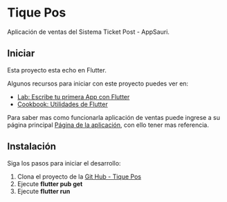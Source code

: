 # Tique Pos

Aplicación de ventas del Sistema Ticket Post - AppSauri.

## Iniciar

Esta proyecto esta echo en Flutter.

Algunos recursos para iniciar con este proyecto puedes ver en:

- [Lab: Escribe tu primera App con Flutter](https://docs.flutter.dev/get-started/codelab)
- [Cookbook: Utilidades de Flutter](https://docs.flutter.dev/cookbook)

Para saber mas como funcionarla aplicación de ventas puede ingrese a su página principal
[Página de la aplicación](https://tiquepos2.com/), con ello tener mas referencia.

## Instalación

Siga los pasos para iniciar el desarrollo:

1. Clona el proyecto de la [Git Hub - Tique Pos](https://github.com/luissince/Tique-Pos.git)
2. Ejecute **flutter pub get**
3. Ejecute **flutter run**